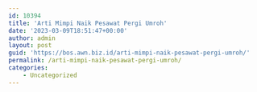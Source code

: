 ```yaml
---
id: 10394
title: 'Arti Mimpi Naik Pesawat Pergi Umroh'
date: '2023-03-09T18:51:47+00:00'
author: admin
layout: post
guid: 'https://bos.awn.biz.id/arti-mimpi-naik-pesawat-pergi-umroh/'
permalink: /arti-mimpi-naik-pesawat-pergi-umroh/
categories:
    - Uncategorized
---
```


